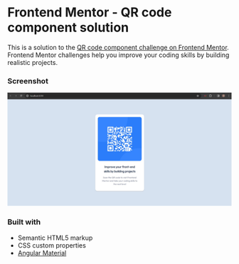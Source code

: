 # Frontend Mentor - QR code component solution

This is a solution to the [QR code component challenge on Frontend Mentor](https://www.frontendmentor.io/challenges/qr-code-component-iux_sIO_H). Frontend Mentor challenges help you improve your coding skills by building realistic projects. 

### Screenshot

![](./src/assets/screeenshot.jpg)


### Built with

- Semantic HTML5 markup
- CSS custom properties
- [Angular Material](https://material.angular.io/) 
